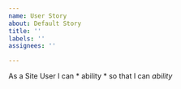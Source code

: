 ```yaml
---
name: User Story
about: Default Story
title: ''
labels: ''
assignees: ''

---
```


As a Site User I can * ability * so that I can *ability*
